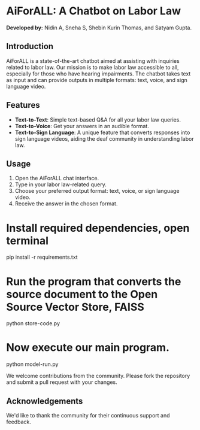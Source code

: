 # AiForALL: A Chatbot on Labor Law


**Developed by:** Nidin A, Sneha S, Shebin Kurin Thomas, and Satyam Gupta.

## Introduction

AiForALL is a state-of-the-art chatbot aimed at assisting with inquiries related to labor law. Our mission is to make labor law accessible to all, especially for those who have hearing impairments. The chatbot takes text as input and can provide outputs in multiple formats: text, voice, and sign language video.

## Features

- **Text-to-Text**: Simple text-based Q&A for all your labor law queries.
- **Text-to-Voice**: Get your answers in an audible format.
- **Text-to-Sign Language**: A unique feature that converts responses into sign language videos, aiding the deaf community in understanding labor law.

## Usage

1. Open the AiForALL chat interface.
2. Type in your labor law-related query.
3. Choose your preferred output format: text, voice, or sign language video.
4. Receive the answer in the chosen format.


# Install required dependencies, open terminal

pip install -r requirements.txt

# Run the program that converts the source document to the Open Source Vector Store, FAISS

python store-code.py

# Now execute our main program.
python model-run.py

We welcome contributions from the community. Please fork the repository and submit a pull request with your changes.


## Acknowledgements

We'd like to thank the community for their continuous support and feedback.
